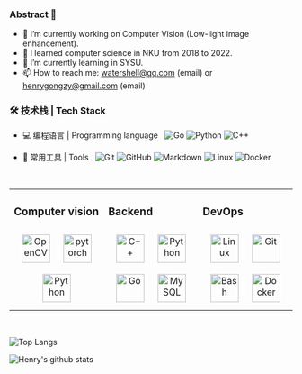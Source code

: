 ### Abstract 👋

<!--
**Henry-GongZY/Henry-GongZY** is a ✨ _special_ ✨ repository because its `README.md` (this file) appears on your GitHub profile.-->

- 🔭 I’m currently working on Computer Vision (Low-light image enhancement).
- 🏫 I learned computer science in NKU from 2018 to 2022.
- 🌱 I’m currently learning in SYSU.
- 📫 How to reach me: watershell@qq.com (email) or henrygongzy@gmail.com (email)

### 🛠 技术栈 | Tech Stack

- 💻 编程语言 | Programming language &#160; ![Go](https://img.shields.io/badge/Go-00ADD8?style=for-the-badge&logo=go&logoColor=white) 
![Python](https://img.shields.io/badge/Python-14354C?style=for-the-badge&logo=python&logoColor=white) 
![C++](https://img.shields.io/badge/C%2B%2B-00599C?style=for-the-badge&logo=c%2B%2B&logoColor=white)

- 🔧 常用工具 | Tools &#160; ![Git](https://img.shields.io/badge/-Git-333333?style=flat&logo=git)
![GitHub](https://img.shields.io/badge/-GitHub-333333?style=flat&logo=github)
![Markdown](https://img.shields.io/badge/-Markdown-333333?style=flat&logo=markdown)
![Linux](https://camo.githubusercontent.com/b3be60135b84219b62157aa60f46e68f6c9d597faaa94b33c5bd5431f87df0f1/68747470733a2f2f696d672e736869656c64732e696f2f62616467652f4c696e75782d4643433632343f7374796c653d7374796c653d666c61742d737175617265266c6f676f3d6c696e7578266c6f676f436f6c6f723d626c61636b)
![Docker](https://camo.githubusercontent.com/3102a1f70c198367b91121bce0e2f36157d2f923389f04645f43d07d2f1ecf8a/68747470733a2f2f696d672e736869656c64732e696f2f62616467652f2d446f636b65722d4643433632343f7374796c653d666c61742d737175617265266c6f676f3d646f636b6572)

<br/>  

<table><tr><td valign="top" width="33%">

### Computer vision  
<div align="center">  
<img style="margin: 10px" src="https://profilinator.rishav.dev/skills-assets/opencv-icon.svg" alt="OpenCV" height="50" />  
<img style="margin: 10px" src="https://profilinator.rishav.dev/skills-assets/pytorch-icon.svg" alt="pytorch" height="50" />  
<img style="margin: 10px" src="https://profilinator.rishav.dev/skills-assets/python-original.svg" alt="Python" height="50" />  
</div>

</td><td valign="top" width="33%">

### Backend  
<div align="center">  
<img style="margin: 10px" src="https://profilinator.rishav.dev/skills-assets/cplusplus-original.svg" alt="C++" height="50" />  
<img style="margin: 10px" src="https://profilinator.rishav.dev/skills-assets/python-original.svg" alt="Python" height="50" />  
<img style="margin: 10px" src="https://profilinator.rishav.dev/skills-assets/go-original.svg" alt="Go" height="50" />  
<img style="margin: 10px" src="https://profilinator.rishav.dev/skills-assets/mysql-original-wordmark.svg" alt="MySQL" height="50" />  
</div>

</td><td valign="top" width="33%">

### DevOps  
<div align="center">  
<img style="margin: 10px" src="https://profilinator.rishav.dev/skills-assets/linux-original.svg" alt="Linux" height="50" />  
<img style="margin: 10px" src="https://profilinator.rishav.dev/skills-assets/git-scm-icon.svg" alt="Git" height="50" />  
<img style="margin: 10px" src="https://profilinator.rishav.dev/skills-assets/gnu_bash-icon.svg" alt="Bash" height="50" />  
<img style="margin: 10px" src="https://profilinator.rishav.dev/skills-assets/docker-original-wordmark.svg" alt="Docker" height="50" />  
</div>

</td></tr></table>  

<br/>  

![Top Langs](https://github-readme-stats.vercel.app/api/top-langs/?username=Henry-GongZY)

![Henry's github stats](https://github-readme-stats.vercel.app/api?username=Henry-GongZY&theme=synthwave&hide=prs) 

